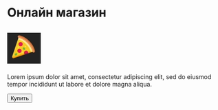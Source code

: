 <!doctype html>
<html lang="ru">
<head>
	<meta charset="UTF-8">
	<meta name="viewport"
	      content="width=device-width, user-scalable=no, initial-scale=1.0, maximum-scale=1.0, minimum-scale=1.0">
	<meta http-equiv="X-UA-Compatible" content="ie=edge">
	<title>Shop</title>
</head>
<body>
	<div id="main">
		<h1>Онлайн магазин</h1>
		<h2><img src="https://github.com/dmitrip4/test/blob/main/p1.png"></h2>
		<p>Lorem ipsum dolor sit amet, consectetur adipiscing elit, sed do eiusmod tempor incididunt ut labore et dolore magna aliqua.</p>
		<button id="buy">Купить</button>
	</div>
</body>
</html>
